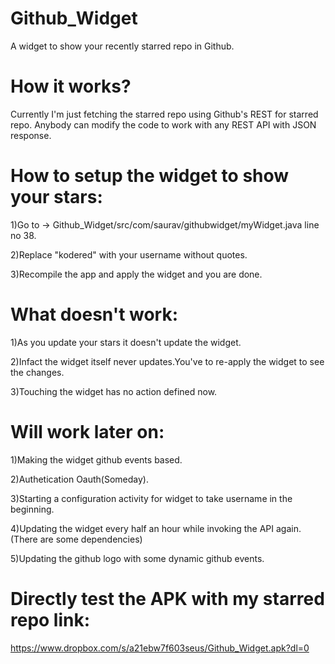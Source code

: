 Github_Widget
=============
A widget to show your recently starred repo in Github.

How it works?
=============
Currently I'm just fetching the starred repo using Github's REST for starred repo.
Anybody can modify the code to work with any REST API with JSON response.

How to setup the widget to show your stars:
=============
1)Go to -> Github_Widget/src/com/saurav/githubwidget/myWidget.java line no 38.

2)Replace "kodered" with your username without quotes.

3)Recompile the app and apply the widget and you are done.

What doesn't work:
=============
1)As you update your stars it doesn't update the widget.

2)Infact the widget itself never updates.You've to re-apply the widget to see the changes.

3)Touching the widget has no action defined now.

Will work later on:
=============
1)Making the widget github events based.

2)Authetication Oauth(Someday).

3)Starting a configuration activity for widget to take username in the beginning.

4)Updating the widget every half an hour while invoking the API again.(There are some dependencies)

5)Updating the github logo with some dynamic github events.

Directly test the APK with my starred repo link:
=============
https://www.dropbox.com/s/a21ebw7f603seus/Github_Widget.apk?dl=0
